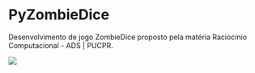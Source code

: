 # PyZombieDice
Desenvolvimento de jogo ZombieDice proposto pela matéria Raciocínio Computacional - ADS | PUCPR.

<p align="left">
<img src="http://img.shields.io/static/v1?label=STATUS&message=EM%20DESENVOLVIMENTO&color=GREEN&style=for-the-badge"/>
</p>

